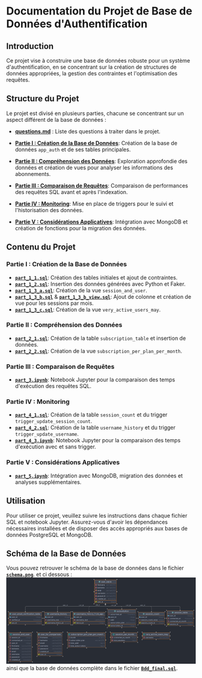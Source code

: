 # Documentation du Projet de Base de Données d'Authentification

## Introduction

Ce projet vise à construire une base de données robuste pour un système d'authentification, en se concentrant sur la
création de structures de données appropriées, la gestion des contraintes et l'optimisation des requêtes.

## Structure du Projet

Le projet est divisé en plusieurs parties, chacune se concentrant sur un aspect différent de la base de données :

- [**questions.md**](./questions.md) : Liste des questions à traiter dans le projet.

- [**Partie I : Création de la Base de Données**](#partie-i--création-de-la-base-de-données): Création de la base de
  données `app_auth` et de ses tables principales.
- [**Partie II : Compréhension des Données**](#partie-ii--compréhension-des-données): Exploration approfondie des
  données et création de vues pour analyser les informations des abonnements.
- [**Partie III : Comparaison de Requêtes**](#partie-iii--comparaison-de-requêtes): Comparaison de performances des
  requêtes SQL avant et après l'indexation.
- [**Partie IV : Monitoring**](#partie-iv--monitoring): Mise en place de triggers pour le suivi et l'historisation des
  données.
- [**Partie V : Considérations Applicatives**](#partie-v--considérations-applicatives): Intégration avec MongoDB et
  création de fonctions pour la migration des données.

## Contenu du Projet

### Partie I : Création de la Base de Données

- [**`part_1_1.sql`**](./part_1_1.sql): Création des tables initiales et ajout de contraintes.
- [**`part_1_2.sql`**](./part_1_2.sql): Insertion des données générées avec Python et Faker.
- [**`part_1_3_a.sql`**](./part_1_3_a.sql): Création de la vue `session_and_user`.
- [**`part_1_3_b.sql`**](./part_1_3_b.sql) & [**`part_1_3_b_view.sql`**](./part_1_3_b_view.sql): Ajout de colonne et
  création de vue pour les sessions par mois.
- [**`part_1_3_c.sql`**](./part_1_3_c.sql): Création de la vue `very_active_users_may`.

### Partie II : Compréhension des Données

- [**`part_2_1.sql`**](./part_2_1.sql): Création de la table `subscription_table` et insertion de données.
- [**`part_2_2.sql`**](./part_2_2.sql): Création de la vue `subscription_per_plan_per_month`.

### Partie III : Comparaison de Requêtes

- [**`part_3.ipynb`**](./part_3.ipynb): Notebook Jupyter pour la comparaison des temps d'exécution des requêtes SQL.

### Partie IV : Monitoring

- [**`part_4_1.sql`**](./part_4_1.sql): Création de la table `session_count` et du
  trigger `trigger_update_session_count`.
- [**`part_4_2.sql`**](./part_4_2.sql): Création de la table `username_history` et du trigger `trigger_update_username`.
- [**`part_4_3.ipynb`**](./part_4_3.ipynb): Notebook Jupyter pour la comparaison des temps d'exécution avec et sans
  trigger.

### Partie V : Considérations Applicatives

- [**`part_5.ipynb`**](./part_5.ipynb): Intégration avec MongoDB, migration des données et analyses supplémentaires.

## Utilisation

Pour utiliser ce projet, veuillez suivre les instructions dans chaque fichier SQL et notebook Jupyter. Assurez-vous
d'avoir les dépendances nécessaires installées et de disposer des accès appropriés aux bases de données PostgreSQL et
MongoDB.

## Schéma de la Base de Données

Vous pouvez retrouver le schéma de la base de données dans le fichier [**`schema.png`**](./media/schema.png).
et ci dessous :
![Schéma de la Base de Données](./media/schema.png)
ainsi que la base de données complète dans le fichier [**`Bdd_final.sql`**](./Bdd_final.sql).
